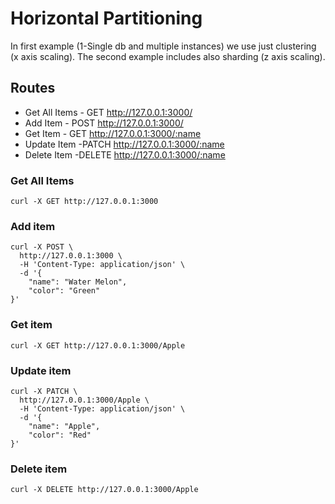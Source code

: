 # Horizontal Partitioning
In first example (1-Single db and multiple instances) we use just clustering (x axis scaling). The second example includes also sharding (z axis scaling).

## Routes
* Get All Items - GET http://127.0.0.1:3000/
* Add Item - POST http://127.0.0.1:3000/
* Get Item - GET http://127.0.0.1:3000/:name
* Update Item -PATCH http://127.0.0.1:3000/:name
* Delete Item -DELETE http://127.0.0.1:3000/:name

### Get All Items
```curl
curl -X GET http://127.0.0.1:3000
```

### Add item
```curl
curl -X POST \
  http://127.0.0.1:3000 \
  -H 'Content-Type: application/json' \
  -d '{
	"name": "Water Melon",
	"color": "Green"
}'
```

### Get item
```curl
curl -X GET http://127.0.0.1:3000/Apple
```

### Update item
```curl
curl -X PATCH \
  http://127.0.0.1:3000/Apple \
  -H 'Content-Type: application/json' \
  -d '{
    "name": "Apple",
    "color": "Red"
}'
```

### Delete item
```
curl -X DELETE http://127.0.0.1:3000/Apple
```
